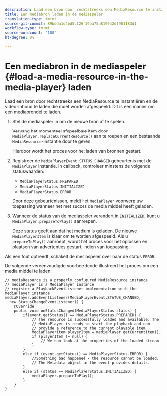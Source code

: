 ```yaml
---
description: Laad een bron door rechtstreeks een MediaResource te instantiëren en de video-inhoud te laden die moet worden afgespeeld. Dit is een manier om een mediabrondel te laden.
title: Een mediabron laden in de mediaspeler
translation-type: tm+mt
source-git-commit: 89bdda1d4bd5c126f19ba75a819942df901183d1
workflow-type: tm+mt
source-wordcount: '188'
ht-degree: 0%

---
```



# Een mediabron in de mediaspeler {#load-a-media-resource-in-the-media-player} laden

Laad een bron door rechtstreeks een MediaResource te instantiëren en de video-inhoud te laden die moet worden afgespeeld. Dit is een manier om een mediabrondel te laden.

1. Stel de mediaspeler in om de nieuwe bron af te spelen.

   Vervang het momenteel afspeelbare item door `MediaPlayer.replaceCurrentResource()` aan te roepen en een bestaande `MediaResource`-instantie door te geven.

   Hierdoor wordt het proces voor het laden van bronnen gestart.

1. Registreer de `MediaPlayerEvent.STATUS_CHANGED` gebeurtenis met de `MediaPlayer` instantie. In callback, controleer minstens de volgende statuswaarden:

   * `MediaPlayerStatus.PREPARED`
   * `MediaPlayerStatus.INITIALIZED`
   * `MediaPlayerStatus.ERROR`

   Door deze gebeurtenissen, meldt het `MediaPlayer` voorwerp uw toepassing wanneer het met succes de media middel heeft geladen.
1. Wanneer de status van de mediaspeler verandert in `INITIALIZED`, kunt u `MediaPlayer.prepareToPlay()` aanroepen.

   Deze status geeft aan dat het medium is geladen. De nieuwe `MediaPlayerItem` is klaar om te worden afgespeeld. Als u `prepareToPlay()` aanroept, wordt het proces voor het oplossen en plaatsen van advertenties gestart, indien van toepassing.

Als een fout optreedt, schakelt de mediaspeler over naar de status `ERROR`.

De volgende vereenvoudigde voorbeeldcode illustreert het proces om een media middel te laden:

```java>
// mediaResource is a properly configured MediaResource instance 
// mediaPlayer is a MediaPlayer instance 
// register a PlaybackEventListener implementation with the MediaPlayer instance 
mediaPlayer.addEventListener(MediaPlayerEvent.STATUS_CHANGED,  
  new StatusChangeEventListener() { 
    @Override 
    public void onStatusChanged(MediaPlayerStatus status) { 
        if(event.getStatus() == MediaPlayerStatus.PREPARED) { 
            // The resource is successfully loaded and available. The  
            // MediaPlayer is ready to start the playback and can 
            // provide a reference to the current playable item 
            MediaPlayerItem playerItem = mediaPlayer.getCurrentItem(); 
            if (playerItem != null) { 
                // We can look at the properties of the loaded stream 
            } 
        } 
        else if (event.getStatus() == MediaPlayerStatus.ERROR) { 
            //Something bad happened - the resource cannot be loaded. 
            // The Metadata object in the event provides details. 
        } 
        else if (status == MediaPlayerStatus.INITIALIZED) { 
            mediaPlayer.prepareToPlay(); 
        } 
    } 
} 
```
